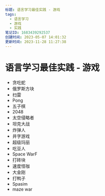 ```yaml
---
标题: 语言学习最佳实践 - 游戏
tags:
  - 语言学习
  - 游戏
  - 实践
笔记ID: 1683439292537
创建时间: 2023-05-07 14:01:32
更新时间: 2023-11-28 11:27:38
---
```


# 语言学习最佳实践 - 游戏

- 贪吃蛇
- 俄罗斯方块
- 扫雷
- Pong
- 五子棋
- 2048
- 太空侵略者
- 坦克大战
- 炸弹人
- 井字游戏
- 超级玛丽
- 吃豆人
- Space WarF
- 打砖块
- 速度怪咖
- 大金刚
- 打鸭子
- Spasim
- maze war
